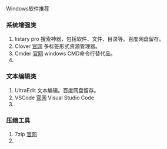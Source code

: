 Windows软件推荐

### 系统增强类

 1. listary pro
 搜索神器，包括软件、文件、目录等。百度网盘留存。
 2. Clover
 [官网](http://cn.ejie.me/) 多标签形式资源管理器。
 3. Cmder
[官网](http://cmder.net/) windows CMD命令行替代品。
 4.    
### 文本编辑类
1.  UltraEdit
文本编辑。百度网盘留存。
2. VSCode
[官网](https://code.visualstudio.com/) Visual Studio Code
3. 
### 压缩工具
1. 7zip
[官网](https://www.7-zip.org/)
2. 
<!--stackedit_data:
eyJoaXN0b3J5IjpbLTUwMDk1NzQwMV19
-->